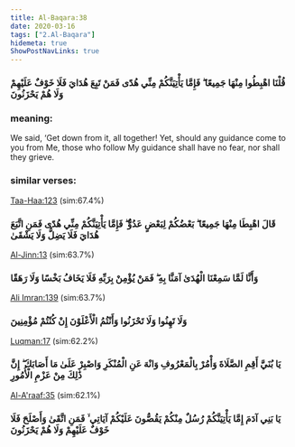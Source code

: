 ```yaml
---
title: Al-Baqara:38
date: 2020-03-16
tags: ["2.Al-Baqara"]
hidemeta: true 
ShowPostNavLinks: true 
---
```

### قُلْنَا اهْبِطُوا مِنْهَا جَمِيعًا ۖ فَإِمَّا يَأْتِيَنَّكُمْ مِنِّي هُدًى فَمَنْ تَبِعَ هُدَايَ فَلَا خَوْفٌ عَلَيْهِمْ وَلَا هُمْ يَحْزَنُونَ
### meaning: 
We said, ‘Get down from it, all together! Yet, should any guidance come to you from Me, those who follow My guidance shall have no fear, nor shall they grieve.
### similar verses: 

[Taa-Haa:123](/20/123) (sim:67.4%)

### قَالَ اهْبِطَا مِنْهَا جَمِيعًا ۖ بَعْضُكُمْ لِبَعْضٍ عَدُوٌّ ۖ فَإِمَّا يَأْتِيَنَّكُمْ مِنِّي هُدًى فَمَنِ اتَّبَعَ هُدَايَ فَلَا يَضِلُّ وَلَا يَشْقَىٰ

[Al-Jinn:13](/72/13) (sim:63.7%)

### وَأَنَّا لَمَّا سَمِعْنَا الْهُدَىٰ آمَنَّا بِهِ ۖ فَمَنْ يُؤْمِنْ بِرَبِّهِ فَلَا يَخَافُ بَخْسًا وَلَا رَهَقًا

[Ali Imran:139](/3/139) (sim:63.7%)

### وَلَا تَهِنُوا وَلَا تَحْزَنُوا وَأَنْتُمُ الْأَعْلَوْنَ إِنْ كُنْتُمْ مُؤْمِنِينَ

[Luqman:17](/31/17) (sim:62.2%)

### يَا بُنَيَّ أَقِمِ الصَّلَاةَ وَأْمُرْ بِالْمَعْرُوفِ وَانْهَ عَنِ الْمُنْكَرِ وَاصْبِرْ عَلَىٰ مَا أَصَابَكَ ۖ إِنَّ ذَٰلِكَ مِنْ عَزْمِ الْأُمُورِ

[Al-A'raaf:35](/7/35) (sim:62.1%)

### يَا بَنِي آدَمَ إِمَّا يَأْتِيَنَّكُمْ رُسُلٌ مِنْكُمْ يَقُصُّونَ عَلَيْكُمْ آيَاتِي ۙ فَمَنِ اتَّقَىٰ وَأَصْلَحَ فَلَا خَوْفٌ عَلَيْهِمْ وَلَا هُمْ يَحْزَنُونَ
